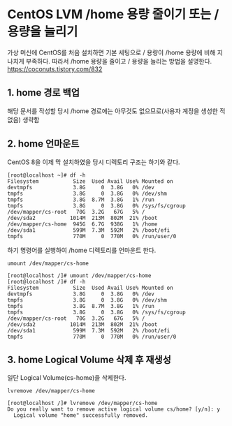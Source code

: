 # CentOS LVM /home 용량 줄이기 또는 / 용량을 늘리기
가상 머신에 CentOS를 처음 설치하면 기본 세팅으로 / 용량이 /home 용량에 비해 지나치게 부족하다. 따라서 /home 용량을 줄이고
/ 용량을 늘리는 방법을 설명한다.  
https://coconuts.tistory.com/832
## 1. home 경로 백업
해당 문서를 작성할 당시 /home 경로에는 아무것도 없으므로(사용자 계정을 생성한 적 없음) 생략함
## 2. home 언마운트
CentOS 8을 이제 막 설치하였을 당시 디렉토리 구조는 하기와 같다.
```text
[root@localhost ~]# df -h
Filesystem           Size  Used Avail Use% Mounted on
devtmpfs             3.8G     0  3.8G   0% /dev
tmpfs                3.8G     0  3.8G   0% /dev/shm
tmpfs                3.8G  8.7M  3.8G   1% /run
tmpfs                3.8G     0  3.8G   0% /sys/fs/cgroup
/dev/mapper/cs-root   70G  3.2G   67G   5% /
/dev/sda2           1014M  213M  802M  21% /boot
/dev/mapper/cs-home  945G  6.7G  938G   1% /home
/dev/sda1            599M  7.3M  592M   2% /boot/efi
tmpfs                770M     0  770M   0% /run/user/0
```
하기 명령어를 실행하여 /home 디렉토리를 언마운트 한다.
```shell
umount /dev/mapper/cs-home
```
```text
[root@localhost /]# umount /dev/mapper/cs-home
[root@localhost /]# df -h
Filesystem           Size  Used Avail Use% Mounted on
devtmpfs             3.8G     0  3.8G   0% /dev
tmpfs                3.8G     0  3.8G   0% /dev/shm
tmpfs                3.8G  8.7M  3.8G   1% /run
tmpfs                3.8G     0  3.8G   0% /sys/fs/cgroup
/dev/mapper/cs-root   70G  3.2G   67G   5% /
/dev/sda2           1014M  213M  802M  21% /boot
/dev/sda1            599M  7.3M  592M   2% /boot/efi
tmpfs                770M     0  770M   0% /run/user/0
```
## 3. home Logical Volume 삭제 후 재생성
일단 Logical Volume(cs-home)을 삭제한다.
```shell
lvremove /dev/mapper/cs-home
```
```text
[root@localhost /]# lvremove /dev/mapper/cs-home
Do you really want to remove active logical volume cs/home? [y/n]: y 
  Logical volume "home" successfully removed.
```

